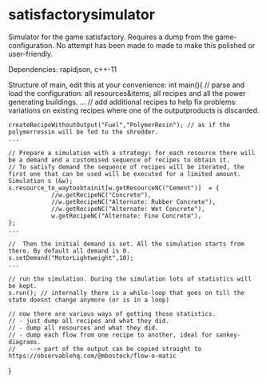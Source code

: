 # satisfactorysimulator
Simulator for the game satisfactory. Requires a dump from the game-configuration.
No attempt has been made to made to make this polished or user-friendly.

Dependencies: rapidjson, c++-11


Structure of main, edit this at your convenience:
int main(){
    // parse and load the configuration: all resources&items, all recipes and all the power generating buildings.
    ...
    // add additional recipes to help fix problems: variations on existing recipes where one of the outputproducts is discarded.

    createRecipeWithoutOutput("Fuel","PolymerResin"); // as if the polymerressin will be fed to the shredder.
    ...
    
    // Prepare a simulation with a strategy: for each resource there will be a demand and a customised sequence of recipes to obtain it.
    // To satisfy demand the sequence of recipes will be iterated, the first one that can be used will be executed for a limited amount.
    Simulation s (&w);
    s.resource_to_waytoobtainit[w.getResourceNC("Cement")]  = {
                //w.getRecipeNC("Concrete"),
                //w.getRecipeNC("Alternate: Rubber Concrete"),
                //w.getRecipeNC("Alternate: Wet Concrete"),
                w.getRecipeNC("Alternate: Fine Concrete"),
    };
    ...

    //	Then the initial demand is set. All the simulation starts from there. By default all demand is 0.
    s.setDemand("MotorLightweight",10);
    ...

    // run the simulation. During the simulation lots of statistics will be kept.
    s.run(); // internally there is a while-loop that goes on till the state doesnt change anymore (or is in a loop)

    // now there are various ways of getting those statistics.
    // - just dump all recipes and what they did.
    // - dump all resources and what they did.
    // - dump each flow from one recipe to another, ideal for sankey-diagrams.
    //    --> part of the output can be copied straight to https://observablehq.com/@mbostock/flow-o-matic 

}



